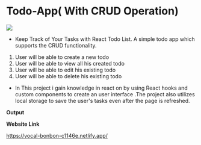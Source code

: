  
# Todo-App( With CRUD Operation) #

![](https://img.shields.io/badge/-Task---brightgreen)

- Keep Track of Your Tasks with React Todo List.
A simple todo app which supports the CRUD functionality.

1. User will be able to create a new todo
2. User will be able to view all his created todo
3. User will be able to edit his existing todo
4. User will be able to delete his existing todo

- In This project i gain knowledge in react on by using React hooks and custom components to create an user interface .The project also utilizes local storage to save the user's tasks even after the page is refreshed.


**Output**

**Website Link**

https://vocal-bonbon-c1146e.netlify.app/

